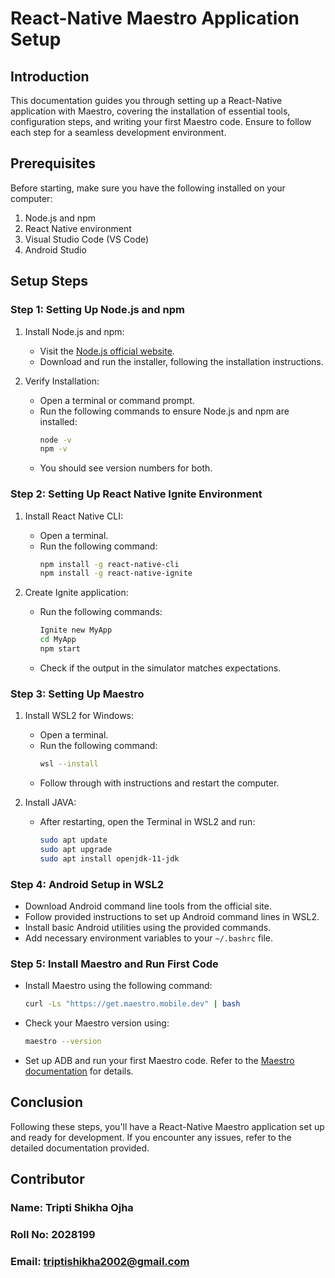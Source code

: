 # React-Native Maestro Application Setup

## Introduction

This documentation guides you through setting up a React-Native application with Maestro, covering the installation of essential tools, configuration steps, and writing your first Maestro code. Ensure to follow each step for a seamless development environment.

## Prerequisites

Before starting, make sure you have the following installed on your computer:

1. Node.js and npm
2. React Native environment
3. Visual Studio Code (VS Code)
4. Android Studio

## Setup Steps

### Step 1: Setting Up Node.js and npm

1. Install Node.js and npm:
   - Visit the [Node.js official website](https://nodejs.org/).
   - Download and run the installer, following the installation instructions.

2. Verify Installation:
   - Open a terminal or command prompt.
   - Run the following commands to ensure Node.js and npm are installed:
     ```bash
     node -v
     npm -v
     ```
   - You should see version numbers for both.

### Step 2: Setting Up React Native Ignite Environment

1. Install React Native CLI:
   - Open a terminal.
   - Run the following command:
     ```bash
     npm install -g react-native-cli
     npm install -g react-native-ignite
     ```

2. Create Ignite application:
   - Run the following commands:
     ```bash
     Ignite new MyApp
     cd MyApp
     npm start
     ```
   - Check if the output in the simulator matches expectations.

### Step 3: Setting Up Maestro

1. Install WSL2 for Windows:
   - Open a terminal.
   - Run the following command:
     ```bash
     wsl --install
     ```
   - Follow through with instructions and restart the computer.

2. Install JAVA:
   - After restarting, open the Terminal in WSL2 and run:
     ```bash
     sudo apt update
     sudo apt upgrade
     sudo apt install openjdk-11-jdk
     ```

### Step 4: Android Setup in WSL2

- Download Android command line tools from the official site.
- Follow provided instructions to set up Android command lines in WSL2.
- Install basic Android utilities using the provided commands.
- Add necessary environment variables to your `~/.bashrc` file.

### Step 5: Install Maestro and Run First Code

- Install Maestro using the following command:
   ```bash
   curl -Ls "https://get.maestro.mobile.dev" | bash
   ```
- Check your Maestro version using:
   ```bash
   maestro --version
   ```
- Set up ADB and run your first Maestro code. Refer to the [Maestro documentation](https://maestro.mobile.dev/getting-started/run-a-sample-flow) for details.

## Conclusion

Following these steps, you'll have a React-Native Maestro application set up and ready for development. If you encounter any issues, refer to the detailed documentation provided. 

## Contributor
### Name: Tripti Shikha Ojha
### Roll No: 2028199
### Email: triptishikha2002@gmail.com
